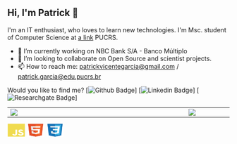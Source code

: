 ## Hi, I'm Patrick 👋

I'm an IT enthusiast, who loves to learn new technologies. I'm Msc. student of Computer Science at [a link](https://github.com/ppgcc) PUCRS.

- 🔭 I’m currently working on NBC Bank S/A - Banco Múltiplo
- 👯 I’m looking to collaborate on Open Source and scientist projects. 
- 📫 How to reach me: patrickvicentegarcia@gmail.com / patrick.garcia@edu.pucrs.br

Would you like to find me?
[![Github Badge](https://img.shields.io/badge/GitHub-100000?style=for-the-badge&logo=github&logoColor=white&link=https://github.com/trickvg)]
[![Linkedin Badge](https://img.shields.io/badge/LinkedIn-0077B5?style=for-the-badge&logo=linkedin&logoColor=white&link=https://www.linkedin.com/in/patrick-vicente-garcia-a1846abb/)]
[![Researchgate Badge](https://img.shields.io/badge/Research_Gate-00CCBB.svg?&style=for-the-badge&logo=ResearchGate&logoColor=white&link=https://www.researchgate.net/profile/Patrick-Garcia-7/)]

<center>
<table>
  <tr>
      <td><img width="390px" align="left" src="https://github-readme-stats.vercel.app/api/top-langs/?username=trickvg&hide=html&layout=compact&theme=onedark" /></td>
      <td><img width="390px" align="left" src="https://github-readme-stats.vercel.app/api?username=trickvg&theme=onedark" /></td>
  </tr> 
</table> 
</center>

<div>
    <img align="center" alt="Luis-Js" height="30" width="40" src="https://raw.githubusercontent.com/devicons/devicon/master/icons/javascript/javascript-plain.svg">
    <img align="center" alt="Luis-HTML" height="30" width="40" src="https://raw.githubusercontent.com/devicons/devicon/master/icons/html5/html5-original.svg">
    <img align="center" alt="Luis-CSS" height="30" width="40" src="https://raw.githubusercontent.com/devicons/devicon/master/icons/css3/css3-original.svg">
</div>
<!--
**trickvg/trickvg** is a ✨ _special_ ✨ repository because its `README.md` (this file) appears on your GitHub profile.
